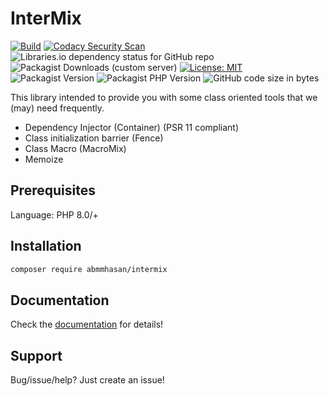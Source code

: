 # InterMix

[![Build](https://github.com/abmmhasan/InterMix/actions/workflows/build.yml/badge.svg)](https://github.com/abmmhasan/InterMix/actions/workflows/build.yml)
[![Codacy Security Scan](https://github.com/abmmhasan/InterMix/actions/workflows/codacy.yml/badge.svg)](https://github.com/abmmhasan/InterMix/actions/workflows/codacy.yml)
![Libraries.io dependency status for GitHub repo](https://img.shields.io/librariesio/github/abmmhasan/InterMix)
![Packagist Downloads (custom server)](https://img.shields.io/packagist/dt/abmmhasan/intermix?color=green&link=https%3A%2F%2Fpackagist.org%2Fpackages%2Fabmmhasan%2Fintermix)
[![License: MIT](https://img.shields.io/badge/License-MIT-green.svg)](https://opensource.org/licenses/MIT)
![Packagist Version](https://img.shields.io/packagist/v/abmmhasan/intermix)
![Packagist PHP Version](https://img.shields.io/packagist/dependency-v/abmmhasan/intermix/php)
![GitHub code size in bytes](https://img.shields.io/github/languages/code-size/abmmhasan/intermix)

This library intended to provide you with some class oriented tools that we (may) need frequently.

* Dependency Injector (Container) (PSR 11 compliant)
* Class initialization barrier (Fence)
* Class Macro (MacroMix)
* Memoize

## Prerequisites

Language: PHP 8.0/+

## Installation

```bash
composer require abmmhasan/intermix
```

## Documentation

Check the [documentation](https://intermix.readthedocs.io) for details! 

## Support

Bug/issue/help? Just create an issue!
